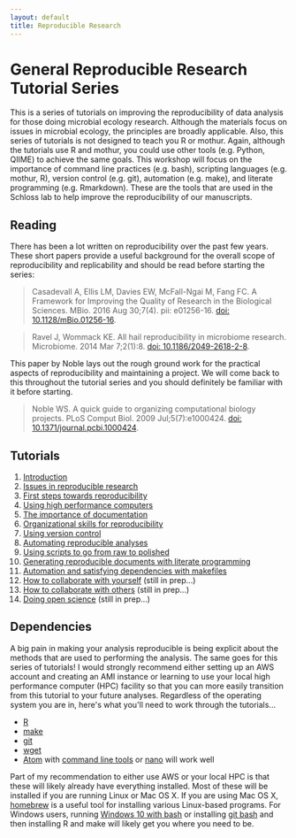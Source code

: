 ```yaml
---
layout: default
title: Reproducible Research
---
```


# General Reproducible Research Tutorial Series

This is a series of tutorials on improving the reproducibility of data analysis for those doing microbial ecology research. Although the materials focus on issues in microbial ecology, the principles are broadly applicable. Also, this series of tutorials is not designed to teach you R or mothur. Again, although the tutorials use R and mothur, you could use other tools (e.g. Python, QIIME) to achieve the same goals. This workshop will focus on the importance of command line practices (e.g. bash), scripting languages (e.g. mothur, R), version control (e.g. git), automation (e.g. make), and literate programming (e.g. Rmarkdown). These are the tools that are used in the Schloss lab to help improve the reproducibility of our manuscripts.


## Reading
There has been a lot written on reproducibility over the past few years. These short papers provide a useful background for the overall scope of reproducibility and replicability and should be read before starting the series:

> Casadevall A, Ellis LM, Davies EW, McFall-Ngai M, Fang FC. A Framework for Improving the Quality of Research in the Biological Sciences. MBio. 2016 Aug 30;7(4). pii: e01256-16. [doi: 10.1128/mBio.01256-16](http://mbio.asm.org/content/7/4/e01256-16.long).


> Ravel J, Wommack KE. All hail reproducibility in microbiome research. Microbiome. 2014 Mar 7;2(1):8. [doi: 10.1186/2049-2618-2-8](https://microbiomejournal.biomedcentral.com/articles/10.1186/2049-2618-2-8).


This paper by Noble lays out the rough ground work for the practical aspects of reproducibility and maintaining a project. We will come back to this throughout the tutorial series and you should definitely be familiar with it before starting.

> Noble WS. A quick guide to organizing computational biology projects. PLoS Comput Biol. 2009 Jul;5(7):e1000424. [doi: 10.1371/journal.pcbi.1000424](http://journals.plos.org/ploscompbiol/article?id=10.1371/journal.pcbi.1000424).


## Tutorials
1. [Introduction](introduction)
1. [Issues in reproducible research](reproducibility)
1. [First steps towards reproducibility](first_steps)
1. [Using high performance computers](hpc)
1. [The importance of documentation](documentation)
1. [Organizational skills for reproducibility](organization)
1. [Using version control](version_control)
1. [Automating reproducible analyses](automation)
1. [Using scripts to go from raw to polished](programmatic_analyses)
1. [Generating reproducible documents with literate programming](literate_programming)
1. [Automation and satisfying dependencies with makefiles](make)
1. [How to collaborate with yourself](collaboration_with_yourself) (still in prep...)
1. [How to collaborate with others](collaboration_with_others) (still in prep...)
1. [Doing open science](open_science) (still in prep...)


## Dependencies
A big pain in making your analysis reproducible is being explicit about the methods that are used to performing the analysis. The same goes for this series of tutorials! I would strongly recommend either setting up an AWS account and creating an AMI instance or learning to use your local high performance computer (HPC) facility so that you can more easily transition from this tutorial to your future analyses. Regardless of the operating system you are in, here's what you'll need to work through the tutorials...

* [R](https://www.r-project.org)
* [make](https://www.gnu.org/software/make/)
* [git](https://git-scm.com)
* [wget](https://www.gnu.org/software/wget/)
* [Atom](https://atom.io) with [command line tools](http://flight-manual.atom.io/getting-started/sections/atom-basics/) or [nano](https://www.nano-editor.org) will work well

Part of my recommendation to either use AWS or your local HPC is that these will likely already have everything installed. Most of these will be installed if you are running Linux or Mac OS X. If you are using Mac OS X, [homebrew](https://brew.sh) is a useful tool for installing various Linux-based programs. For Windows users, running [Windows 10 with bash](https://www.howtogeek.com/249966/how-to-install-and-use-the-linux-bash-shell-on-windows-10/) or installing [git bash](https://git-scm.com) and then installing R and make will likely get you where you need to be.
